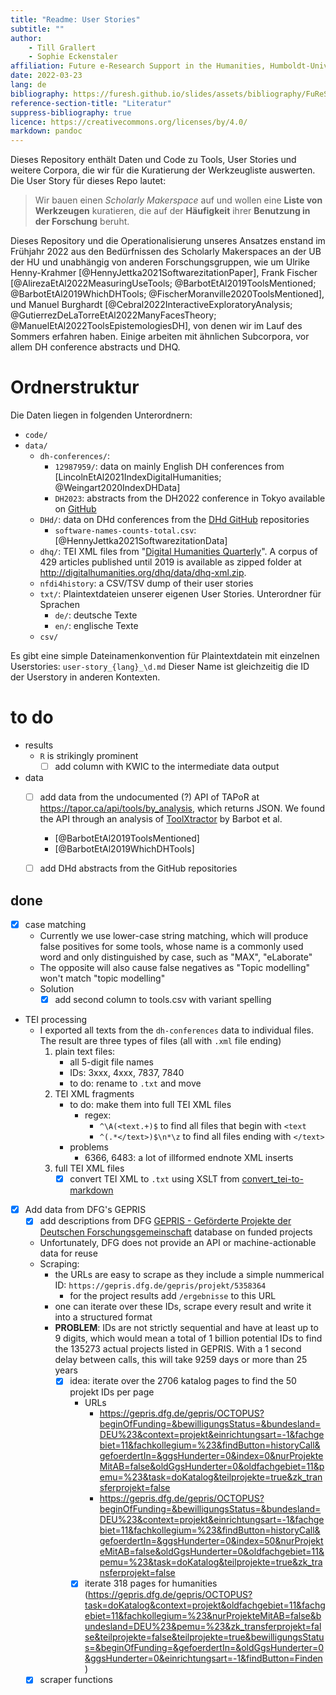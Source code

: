 ```yaml
---
title: "Readme: User Stories"
subtitle: ""
author: 
    - Till Grallert
    - Sophie Eckenstaler
affiliation: Future e-Research Support in the Humanities, Humboldt-Universität zu Berlin
date: 2022-03-23 
lang: de
bibliography: https://furesh.github.io/slides/assets/bibliography/FuReSH.csl.json
reference-section-title: "Literatur"
suppress-bibliography: true
licence: https://creativecommons.org/licenses/by/4.0/
markdown: pandoc
---
```


Dieses Repository enthält Daten und Code zu Tools, User Stories und weitere Corpora, die wir für die Kuratierung der Werkzeugliste auswerten. Die User Story für dieses Repo lautet:

>Wir bauen einen *Scholarly Makerspace* auf und wollen eine **Liste von Werkzeugen** kuratieren, die auf der **Häufigkeit** ihrer **Benutzung in der Forschung** beruht.

Dieses Repository und die Operationalisierung unseres Ansatzes enstand im Frühjahr 2022 aus den Bedürfnissen des Scholarly Makerspaces an der UB der HU und unabhängig von anderen Forschungsgruppen, wie um Ulrike Henny-Krahmer [@HennyJettka2021SoftwarezitationPaper], Frank Fischer [@AlirezaEtAl2022MeasuringUseTools; @BarbotEtAl2019ToolsMentioned; @BarbotEtAl2019WhichDHTools; @FischerMoranville2020ToolsMentioned], und Manuel Burghardt [@Cebral2022InteractiveExploratoryAnalysis; @GutierrezDeLaTorreEtAl2022ManyFacesTheory; @ManuelEtAl2022ToolsEpistemologiesDH], von denen wir im Lauf des Sommers erfahren haben. Einige arbeiten mit ähnlichen Subcorpora, vor allem DH conference abstracts und DHQ.

# Ordnerstruktur

Die Daten liegen in folgenden Unterordnern:

- `code/`
- `data/`
    + `dh-conferences/`: 
        * `12987959/`: data on mainly English DH conferences from [LincolnEtAl2021IndexDigitalHumanities; @Weingart2020IndexDHData]
        * `DH2023`: abstracts from the DH2022 conference in Tokyo available on [GitHub](https://github.com/747/tei-to-pdf-dh2022)
    * `DHd/`: data on DHd conferences from the [DHd GitHub](https://github.com/DHd-Verband) repositories
        - `software-names-counts-total.csv`: [@HennyJettka2021SoftwarezitationData]
    - `dhq/`: TEI XML files from "[Digital Humanities Quarterly](http://digitalhumanities.org/)". A corpus of 429 articles published until 2019 is available as zipped folder at <http://digitalhumanities.org/dhq/data/dhq-xml.zip>.
    - `nfdi4history`: a CSV/TSV dump of their user stories
    - `txt/`: Plaintextdateien unserer eigenen User Stories. Unterordner für Sprachen
        - `de/`: deutsche Texte
        - `en/`: englische Texte
    - `csv/`


Es gibt eine simple Dateinamenkonvention für Plaintextdatein mit einzelnen Userstories: `user-story_{lang}_\d.md` Dieser Name ist gleichzeitig die ID der Userstory in anderen Kontexten.


# to do

- results
    + `R` is strikingly prominent
        * [ ] add column with KWIC to the intermediate data output 
- data
    + [ ] add data from the undocumented (?) API of TAPoR at <https://tapor.ca/api/tools/by_analysis>, which returns JSON. We found the API through an analysis of [ToolXtractor](https://github.com/lehkost/ToolXtractor) by Barbot et al.
        * [@BarbotEtAl2019ToolsMentioned]
        * [@BarbotEtAl2019WhichDHTools]
    + [ ] add DHd abstracts from the GitHub repositories
    

## done

- [x] case matching
    + Currently we use lower-case string matching, which will produce false positives for some tools, whose name is a commonly used word and only distinguished by case, such as "MAX", "eLaborate"
    + The opposite will also cause false negatives as "Topic modelling" won't match "topic modelling"
    + Solution
        * [x] add second column to tools.csv with variant spelling
- TEI processing
    + I exported all texts from the `dh-conferences` data to individual files. The result are three types of files (all with `.xml` file ending)
        1. plain text files: 
            - all 5-digit file names
            - IDs: 3xxx, 4xxx, 7837, 7840
            - to do: rename to `.txt` and move
        2. TEI XML fragments
            - to do: make them into full TEI XML files
                + regex: 
                    - `^\A(<text.+)$` to find all files that begin with `<text`
                    - `^(.*</text>)$\n*\z` to find all files ending with `</text>`
            - problems
                + 6366, 6483: a lot of illformed endnote XML inserts
        3. full TEI XML files
            - [x] convert TEI XML to `.txt` using XSLT from [convert_tei-to-markdown](https://github.com/OpenArabicPE/convert_tei-to-markdown)
- [x] Add data from DFG's GEPRIS
    +  [x] add descriptions from DFG [GEPRIS - Geförderte Projekte der Deutschen Forschungsgemeinschaft](https://gepris.dfg.de/gepris/OCTOPUS) database on funded projects
    * Unfortunately, DFG does not provide an API or machine-actionable data for reuse
    * Scraping:
        - the URLs are easy to scrape as they include a simple nummerical ID: `https://gepris.dfg.de/gepris/projekt/5358364`
            + for the project results add `/ergebnisse` to this URL
        - one can iterate over these IDs, scrape every result and write it into a structured format
        - **PROBLEM**: IDs are not strictly sequential and have at least up to 9 digits, which would mean a total of 1 billion potential IDs to find the 135273 actual projects listed in GEPRIS. With a 1 second delay between calls, this will take 9259 days or more than 25 years
            + [x] idea: iterate over the 2706 katalog pages to find the 50 projekt IDs per page
                * URLs
                    - <https://gepris.dfg.de/gepris/OCTOPUS?beginOfFunding=&bewilligungsStatus=&bundesland=DEU%23&context=projekt&einrichtungsart=-1&fachgebiet=11&fachkollegium=%23&findButton=historyCall&gefoerdertIn=&ggsHunderter=0&index=0&nurProjekteMitAB=false&oldGgsHunderter=0&oldfachgebiet=11&pemu=%23&task=doKatalog&teilprojekte=true&zk_transferprojekt=false>
                    - <https://gepris.dfg.de/gepris/OCTOPUS?beginOfFunding=&bewilligungsStatus=&bundesland=DEU%23&context=projekt&einrichtungsart=-1&fachgebiet=11&fachkollegium=%23&findButton=historyCall&gefoerdertIn=&ggsHunderter=0&index=50&nurProjekteMitAB=false&oldGgsHunderter=0&oldfachgebiet=11&pemu=%23&task=doKatalog&teilprojekte=true&zk_transferprojekt=false>
                * [x] iterate 318 pages for humanities (https://gepris.dfg.de/gepris/OCTOPUS?task=doKatalog&context=projekt&oldfachgebiet=11&fachgebiet=11&fachkollegium=%23&nurProjekteMitAB=false&bundesland=DEU%23&pemu=%23&zk_transferprojekt=false&teilprojekte=false&teilprojekte=true&bewilligungsStatus=&beginOfFunding=&gefoerdertIn=&oldGgsHunderter=0&ggsHunderter=0&einrichtungsart=-1&findButton=Finden)
    - [x] scraper functions